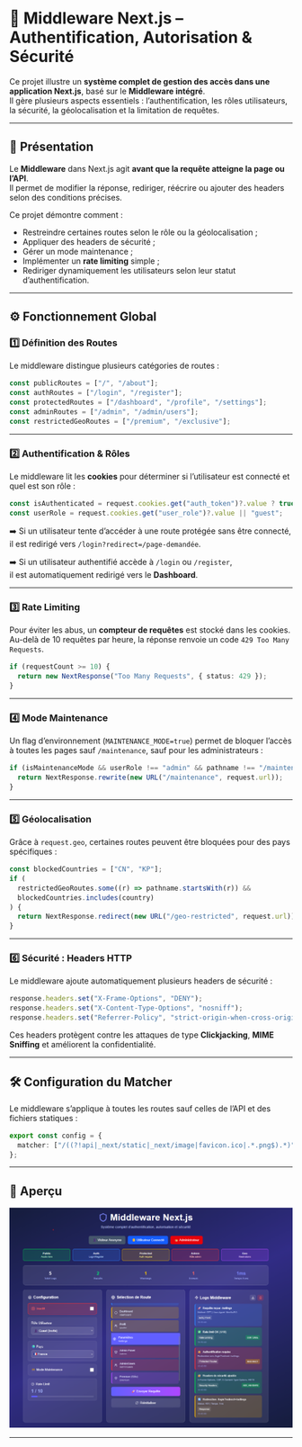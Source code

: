 # 🧩 Middleware Next.js – Authentification, Autorisation & Sécurité

Ce projet illustre un **système complet de gestion des accès dans une application Next.js**, basé sur le **Middleware intégré**.  
Il gère plusieurs aspects essentiels : l’authentification, les rôles utilisateurs, la sécurité, la géolocalisation et la limitation de requêtes.

---

## 🚀 Présentation

Le **Middleware** dans Next.js agit **avant que la requête atteigne la page ou l’API**.  
Il permet de modifier la réponse, rediriger, réécrire ou ajouter des headers selon des conditions précises.

Ce projet démontre comment :

- Restreindre certaines routes selon le rôle ou la géolocalisation ;
- Appliquer des headers de sécurité ;
- Gérer un mode maintenance ;
- Implémenter un **rate limiting** simple ;
- Rediriger dynamiquement les utilisateurs selon leur statut d’authentification.

---

## ⚙️ Fonctionnement Global

### 1️⃣ Définition des Routes

Le middleware distingue plusieurs catégories de routes :

```ts
const publicRoutes = ["/", "/about"];
const authRoutes = ["/login", "/register"];
const protectedRoutes = ["/dashboard", "/profile", "/settings"];
const adminRoutes = ["/admin", "/admin/users"];
const restrictedGeoRoutes = ["/premium", "/exclusive"];
```

---

### 2️⃣ Authentification & Rôles

Le middleware lit les **cookies** pour déterminer si l’utilisateur est connecté et quel est son rôle :

```ts
const isAuthenticated = request.cookies.get("auth_token")?.value ? true : false;
const userRole = request.cookies.get("user_role")?.value || "guest";
```

➡️ Si un utilisateur tente d’accéder à une route protégée sans être connecté,  
il est redirigé vers `/login?redirect=/page-demandée`.

➡️ Si un utilisateur authentifié accède à `/login` ou `/register`,  
il est automatiquement redirigé vers le **Dashboard**.

---

### 3️⃣ Rate Limiting

Pour éviter les abus, un **compteur de requêtes** est stocké dans les cookies.  
Au-delà de 10 requêtes par heure, la réponse renvoie un code `429 Too Many Requests`.

```ts
if (requestCount >= 10) {
  return new NextResponse("Too Many Requests", { status: 429 });
}
```

---

### 4️⃣ Mode Maintenance

Un flag d’environnement (`MAINTENANCE_MODE=true`) permet de bloquer l’accès à toutes les pages sauf `/maintenance`, sauf pour les administrateurs :

```ts
if (isMaintenanceMode && userRole !== "admin" && pathname !== "/maintenance") {
  return NextResponse.rewrite(new URL("/maintenance", request.url));
}
```

---

### 5️⃣ Géolocalisation

Grâce à `request.geo`, certaines routes peuvent être bloquées pour des pays spécifiques :

```ts
const blockedCountries = ["CN", "KP"];
if (
  restrictedGeoRoutes.some((r) => pathname.startsWith(r)) &&
  blockedCountries.includes(country)
) {
  return NextResponse.redirect(new URL("/geo-restricted", request.url));
}
```

---

### 6️⃣ Sécurité : Headers HTTP

Le middleware ajoute automatiquement plusieurs headers de sécurité :

```ts
response.headers.set("X-Frame-Options", "DENY");
response.headers.set("X-Content-Type-Options", "nosniff");
response.headers.set("Referrer-Policy", "strict-origin-when-cross-origin");
```

Ces headers protègent contre les attaques de type **Clickjacking**, **MIME Sniffing** et améliorent la confidentialité.

---

## 🛠️ Configuration du Matcher

Le middleware s’applique à toutes les routes sauf celles de l’API et des fichiers statiques :

```ts
export const config = {
  matcher: ["/((?!api|_next/static|_next/image|favicon.ico|.*.png$).*)"],
};
```

---

## 📸 Aperçu

![Middleware Next.js Dashboard](./screenshot.png)

---
